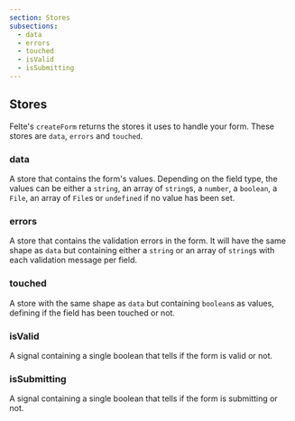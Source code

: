```yaml
---
section: Stores
subsections:
  - data
  - errors
  - touched
  - isValid
  - isSubmitting
---
```


## Stores

Felte's `createForm` returns the stores it uses to handle your form. These stores are `data`, `errors` and `touched`.

### data

A store that contains the form's values. Depending on the field type, the values can be either a `string`, an array of `string`s, a `number`, a `boolean`, a `File`, an array of `File`s or `undefined` if no value has been set.

### errors

A store that contains the validation errors in the form. It will have the same shape as `data` but containing either a `string` or an array of `string`s with each validation message per field.

### touched

A store with the same shape as `data` but containing `boolean`s as values, defining if the field has been touched or not.

### isValid

A signal containing a single boolean that tells if the form is valid or not.

### isSubmitting

A signal containing a single boolean that tells if the form is submitting or not.
